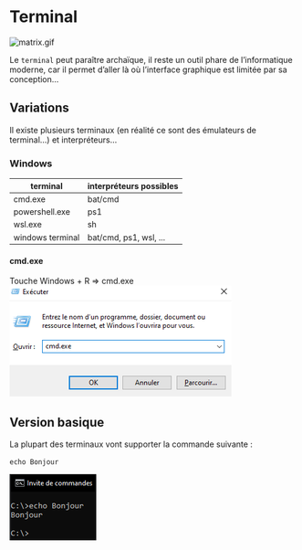 # Terminal
![matrix.gif](matrix.gif)

Le `terminal` peut paraître archaïque, il reste un outil phare de 
l’informatique moderne, car il permet d’aller là où l’interface
graphique est limitée par sa conception...

## Variations
Il existe plusieurs terminaux (en réalité ce sont des émulateurs de terminal...) et interpréteurs...

### Windows

| terminal         | interpréteurs possibles |
|------------------|-------------------------|
| cmd.exe          | bat/cmd                 |
| powershell.exe   | ps1                     |
| wsl.exe          | sh                      |
| windows terminal | bat/cmd, ps1, wsl, ...  |

#### cmd.exe

Touche Windows + R => cmd.exe
![winr-cmd.png](winr-cmd.png)

## Version basique
La plupart des terminaux vont supporter la commande suivante :

```shell
echo Bonjour
```

![hello.png](hello.png)
